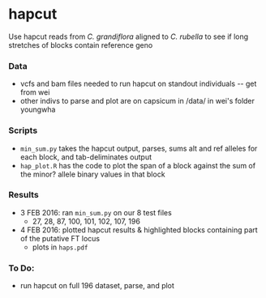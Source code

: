 # hapcut

Use hapcut reads from _C. grandiflora_ aligned to _C. rubella_ to see if long stretches of blocks contain reference geno

### Data
* vcfs and bam files needed to run hapcut on standout individuals -- get from wei
* other indivs to parse and plot are on capsicum in /data/ in wei's folder youngwha

### Scripts
* `min_sum.py` takes the hapcut output, parses, sums alt and ref alleles for each block, and tab-deliminates output
* `hap_plot.R` has the code to plot the span of a block against the sum of the minor? allele binary values in that block

### Results
* 3 FEB 2016: ran `min_sum.py` on our 8 test files
	* 27, 28, 87, 100, 101, 102, 107, 196
* 4 FEB 2016: plotted hapcut results & highlighted blocks containing part of the putative FT locus
	* plots in `haps.pdf`	

### To Do:
* run hapcut on full 196 dataset, parse, and plot

